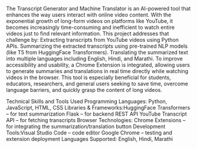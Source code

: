 The Transcript Generator and Machine Translator is an AI-powered tool that enhances the way users interact with online video content. With the exponential growth of long-form videos on platforms like YouTube, it becomes increasingly time-consuming and inefficient to watch entire videos just to find relevant information. This project addresses that challenge by:
Extracting transcripts from YouTube videos using Python APIs.
Summarizing the extracted transcripts using pre-trained NLP models (like T5 from HuggingFace Transformers).
Translating the summarized text into multiple languages including English, Hindi, and Marathi.
To improve accessibility and usability, a Chrome Extension is integrated, allowing users to generate summaries and translations in real time directly while watching videos in the browser.
This tool is especially beneficial for students, educators, researchers, and general users seeking to save time, overcome language barriers, and quickly grasp the content of long videos.

Technical Skills and Tools Used
Programming Languages: Python, JavaScript, HTML, CSS
Libraries & Frameworks:HuggingFace Transformers – for text summarization
Flask – for backend REST API
YouTube Transcript API – for fetching transcripts
Browser Technologies: Chrome Extensions – for integrating the summarization/translation button
Development Tools:Visual Studio Code – code editor
Google Chrome – testing and extension deployment
Languages Supported: English, Hindi, Marathi
